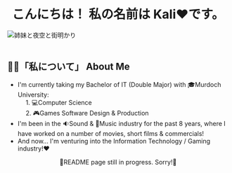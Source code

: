 <h1 align = "center">
  こんにちは！ 私の名前は Kali❤️です。 <br>
</h1>

<img align = "center" src = "https://github.com/KALIKELLE/KALIKELLE/assets/138371314/88fcee4a-f08d-48e5-89a6-0f0c386a8a54" alt = "姉妹と夜空と街明かり"> <br>
<br>

## 🙆‍♀️「私について」 About Me
* I'm currently taking my Bachelor of IT (Double Major) with 🎓Murdoch University: <br>
&emsp; 1. 💻Computer Science <br>
&emsp; 2. 🎮Games Software Design & Production <br>
* I'm been in the 🔉Sound & 🎼Music industry for the past 8 years, where I have worked on a number of movies, short films & commercials! <br>
* And now... I'm venturing into the Information Technology / Gaming industry!❤️ <br>

<p align = "center">
  🚧README page still in progress. Sorry!🚧
</p>
